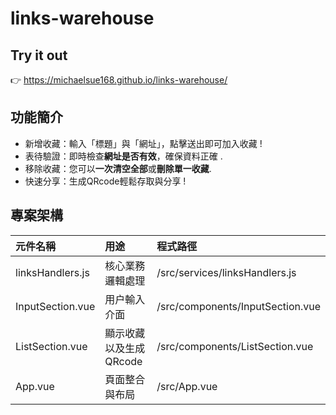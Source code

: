 # links-warehouse

## Try it out

👉 https://michaelsue168.github.io/links-warehouse/

## 功能簡介

* 新增收藏：輸入「標題」與「網址」，點擊送出即可加入收藏 !
* 表待驗證：即時檢查**網址是否有效**，確保資料正確 .
* 移除收藏：您可以**一次清空全部**或**刪除單⼀收藏**.
* 快速分享：生成QRcode輕鬆存取與分享 !

## 專案架構
| 元件名稱 | 用途 | 程式路徑  |
| :---- | :-- | :-- |
| linksHandlers.js | 核心業務邏輯處理 | /src/services/linksHandlers.js |
| InputSection.vue | 用户輸入介面 | /src/components/InputSection.vue |
| ListSection.vue | 顯示收藏以及生成QRcode | /src/components/ListSection.vue |
| App.vue | 頁面整合與布局 | /src/App.vue |

